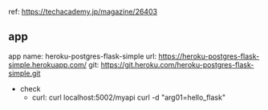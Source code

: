 ref: https://techacademy.jp/magazine/26403

## app
app name: heroku-postgres-flask-simple
url: https://heroku-postgres-flask-simple.herokuapp.com/
git: https://git.heroku.com/heroku-postgres-flask-simple.git

- check
	- curl: curl localhost:5002/myapi curl -d "arg01=hello_flask"
